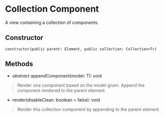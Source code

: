 # Collection Component

A view containing a collection of components.

## Constructor

```constructor(public parent: Element, public collection: Collection<T>)```

## Methods

* *abstract* appendComponent(model: T): void
> Render one component based on the model given.
> Append the component rendered to the parent element.
* render(disableClean: boolean = false): void
> Render this collection component by appending to the parent element